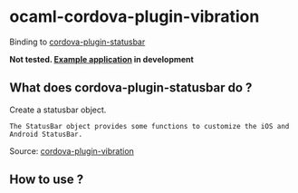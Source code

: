# ocaml-cordova-plugin-vibration

Binding to
[cordova-plugin-statusbar](https://github.com/apache/cordova-plugin-statusbar)

**Not tested. [Example
application](https://github.com/dannywillems/ocaml-cordova-plugin-statusbar-example) in development**

## What does cordova-plugin-statusbar do ?

Create a statusbar object.
```
The StatusBar object provides some functions to customize the iOS and Android StatusBar.
```
Source: [cordova-plugin-vibration](https://github.com/apache/cordova-plugin-statusbar)

## How to use ?

